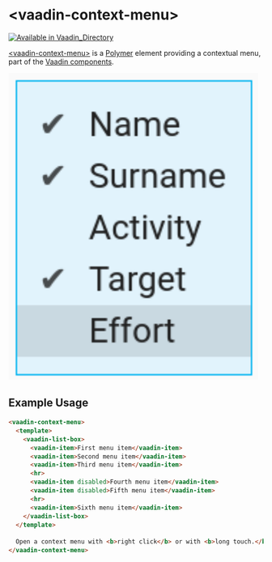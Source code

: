 
# &lt;vaadin-context-menu&gt;

[![Available in Vaadin_Directory](https://img.shields.io/vaadin-directory/v/vaadinvaadin-context-menu.svg)](https://vaadin.com/directory/component/vaadinvaadin-context-menu)

[&lt;vaadin-context-menu&gt;](https://vaadin.com/components/vaadin-context-menu) is a [Polymer](http://polymer-project.org) element providing a contextual menu, part of the [Vaadin components](https://vaadin.com/components).


[<img src="https://raw.githubusercontent.com/vaadin/vaadin-context-menu/master/screenshot.png" width="493" alt="Screenshot of vaadin-context-menu">](https://vaadin.com/components/vaadin-context-menu)

## Example Usage
```html
<vaadin-context-menu>
  <template>
    <vaadin-list-box>
      <vaadin-item>First menu item</vaadin-item>
      <vaadin-item>Second menu item</vaadin-item>
      <vaadin-item>Third menu item</vaadin-item>
      <hr>
      <vaadin-item disabled>Fourth menu item</vaadin-item>
      <vaadin-item disabled>Fifth menu item</vaadin-item>
      <hr>
      <vaadin-item>Sixth menu item</vaadin-item>
    </vaadin-list-box>
  </template>

  Open a context menu with <b>right click</b> or with <b>long touch.</b>
</vaadin-context-menu>
```
